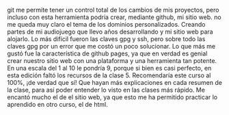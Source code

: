 git me permite tener un control total de los cambios de mis proyectos, pero incluso con esta herramienta podría crear, mediante github, mi sitio web.
no me queda muy claro el tema de los dominios personalizados.
Creando partes de mi audiojuego que llevo años desarrollando y mi sitio web para alojarlo.
Lo más difícil fueron las claves gpg y ssh, pero sobre todo las claves gpg por un error que me costó un poco solucionar.
Lo que más me gustó fue la característica de github pages, ya que en verdad es genial crear nuestro sitio web con una plataforma y una herramienta tan potente.
En una escala del 1 al 10 le pondría 9, porque si bien es casi perfecto, en esta edición faltó los recursos de la clase 5.
Recomendaría este curso al 100%, ¡de verdad que sí!
Que hayan más explicaciones en cada resumen de la clase, para así poder entender lo visto en las clases más rápido.
Me encantó mucho el de el sitio web, ya que esto me ha permitido practicar lo aprendido en otro curso, el de html.